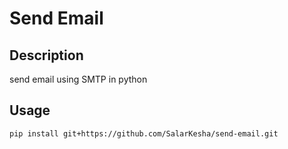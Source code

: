 # Send Email

## Description
send email using SMTP in python

## Usage

```sh
pip install git+https://github.com/SalarKesha/send-email.git

